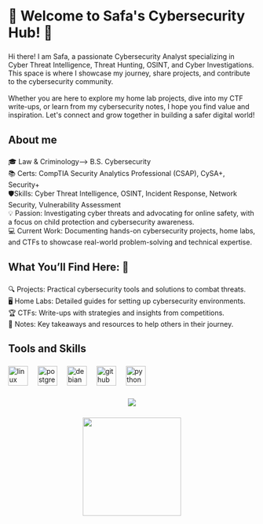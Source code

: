 <h1 align="left">🌟 Welcome to Safa's Cybersecurity Hub! 👋</h1>

###

<p align="left">Hi there! I am Safa, a passionate Cybersecurity Analyst specializing in Cyber Threat Intelligence, Threat Hunting, OSINT, and Cyber Investigations. This space is where I showcase my journey, share projects, and contribute to the cybersecurity community.<br><br>Whether you are here to explore my home lab projects, dive into my CTF write-ups, or learn from my cybersecurity notes, I hope you find value and inspiration. Let's connect and grow together in building a safer digital world!</p>

###

<h2 align="left">About me</h2>

###

<p align="left">🎓 Law & Criminology--> B.S. Cybersecurity <br>📚 Certs: CompTIA Security Analytics Professional (CSAP), CySA+, Security+<br>🛡️Skills: Cyber Threat Intelligence, OSINT, Incident Response, Network Security, Vulnerability Assessment<br>💡 Passion: Investigating cyber threats and advocating for online safety, with a focus on child protection and cybersecurity awareness.<br>💻 Current Work: Documenting hands-on cybersecurity projects, home labs, and CTFs to showcase real-world problem-solving and technical expertise.</p>

###

<h2 align="left">What You’ll Find Here: 👀</h2>

###

<p align="left">🔍 Projects: Practical cybersecurity tools and solutions to combat threats.<br>🖥️ Home Labs: Detailed guides for setting up cybersecurity environments.<br>🏆 CTFs: Write-ups with strategies and insights from competitions.<br>📝 Notes: Key takeaways and resources to help others in their journey.</p>

###

<h2 align="left">Tools and Skills</h2>

###

<div align="left">
  <img src="https://cdn.jsdelivr.net/gh/devicons/devicon/icons/linux/linux-original.svg" height="40" alt="linux logo"  />
  <img width="12" />
  <img src="https://cdn.jsdelivr.net/gh/devicons/devicon/icons/postgresql/postgresql-original.svg" height="40" alt="postgresql logo"  />
  <img width="12" />
  <img src="https://cdn.jsdelivr.net/gh/devicons/devicon/icons/debian/debian-original.svg" height="40" alt="debian logo"  />
  <img width="12" />
  <img src="https://cdn.jsdelivr.net/gh/devicons/devicon/icons/github/github-original.svg" height="40" alt="github logo"  />
  <img width="12" />
  <img src="https://cdn.jsdelivr.net/gh/devicons/devicon/icons/python/python-original.svg" height="40" alt="python logo"  />
</div>

###

<div align="center">
  <img src="https://profile-counter.glitch.me/ssultany/count.svg?"  />
</div>

###

<div align="center">
  <img height="200" src="https://i.giphy.com/media/v1.Y2lkPTc5MGI3NjExN3Q4Z24ycnlrcjkxY2MyaDI3bm9taWtwZW1naGZ5ZWtvcGJjemJoYyZlcD12MV9pbnRlcm5hbF9naWZfYnlfaWQmY3Q9Zw/oFYKw5OTZBZzVONpUh/giphy-downsized-large.gif"  />
</div>

###
